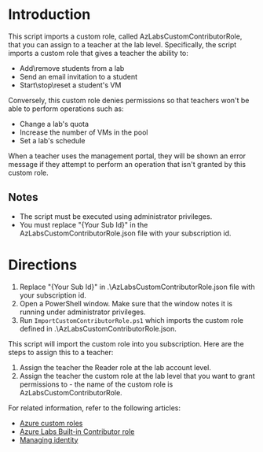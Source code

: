 # Introduction
This script imports a custom role, called AzLabsCustomContributorRole, that you can assign to a teacher at the lab level.  Specifically, the script imports a custom role that gives a teacher the ability to:
- Add\remove students from a lab
- Send an email invitation to a student
- Start\stop\reset a student's VM

Conversely, this custom role denies permissions so that teachers won't be able to perform operations such as:
- Change a lab's quota
- Increase the number of VMs in the pool
- Set a lab's schedule

When a teacher uses the management portal, they will be shown an error message if they attempt to perform an operation that isn't granted by this custom role.

## Notes
- The script must be executed using administrator privileges.
- You must replace "{Your Sub Id}" in the AzLabsCustomContributorRole.json file with your subscription id.

# Directions
1. Replace "{Your Sub Id}" in .\AzLabsCustomContributorRole.json file with your subscription id.
2. Open a PowerShell window.  Make sure that the window notes it is running under administrator privileges.
3. Run `ImportCustomContributorRole.ps1` which imports the custom role defined in .\AzLabsCustomContributorRole.json.

This script will import the custom role into you subscription.  Here are the steps to assign this to a teacher:
1. Assign the teacher the Reader role at the lab account level.
2. Assign the teacher the custom role at the lab level that you want to grant permissions to - the name of the custom role is AzLabsCustomContributorRole.

For related information, refer to the following articles:
- [Azure custom roles](https://docs.microsoft.com/azure/role-based-access-control/custom-roles)
- [Azure Labs Built-in Contributor role](https://docs.microsoft.com/azure/lab-services/administrator-guide#manage-identity)
- [Managing identity](https://docs.microsoft.com/azure/lab-services/administrator-guide#manage-identity)